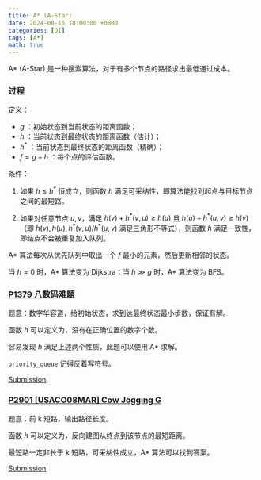 ```yaml
---
title: A* (A-Star)
date: 2024-08-16 18:00:00 +0800
categories: [OI]
tags: [A*]
math: true
---
```


A* (A-Star) 是一种搜索算法，对于有多个节点的路径求出最低通过成本。

### 过程

定义：
- $g$ ：初始状态到当前状态的距离函数；
- $h$ ：当前状态到最终状态的距离函数（估计）；
- $h^{\ast}$ ：当前状态到最终状态的距离函数（精确）；
- $f = g + h$ ：每个点的评估函数。

条件：

1. 如果 $h \leq h^{\ast}$ 恒成立，则函数 $h$ 满足可采纳性，即算法能找到起点与目标节点之间的最短路。

2. 如果对任意节点 $u, v$，满足 $h(v)+h^{\ast}(v, u) \geq h(u)$ 且 $h(u)+h^{\ast}(u,v)\geq h(v)$ （即 $h(v), h(u), h^{\ast}(v,u) / h^{\ast}(u,v)$ 满足三角形不等式），则函数 $h$ 满足一致性，即结点不会被重复加入队列。


A* 算法每次从优先队列中取出一个 $f$ 最小的元素，然后更新相邻的状态。

当 $h=0$ 时，A* 算法变为 Dijkstra；当 $h \gg g$ 时，A* 算法变为 BFS。

### [P1379 八数码难题](https://www.luogu.com.cn/problem/P1379)

题意：数字华容道，给初始状态，求到达最终状态最小步数，保证有解。

函数 $h$ 可以定义为，没有在正确位置的数字个数。

容易发现 $h$ 满足上述两个性质，此题可以使用 A* 求解。

`priority_queue` 记得反着写符号。

[Submission](https://www.luogu.com.cn/record/173038992)

### [P2901 [USACO08MAR] Cow Jogging G](https://www.luogu.com.cn/problem/P2901)

题意：前 k 短路，输出路径长度。

函数 $h$ 可以定义为，反向建图从终点到该节点的最短距离。

最短路一定非长于 k 短路，可采纳性成立，A* 算法可以找到答案。

[Submission](https://www.luogu.com.cn/record/173068130)